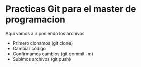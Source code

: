 # Practicas Git para el master de programacion

Aquí vamos a ir poniendo los archivos

- Primero clonamos (git clone)
- Cambiar código
- Confirmamos cambios (git commit -m)
- Subimos archivos (git push)